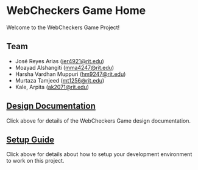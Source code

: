 # WebCheckers Game Home

Welcome to the WebCheckers Game Project!

## Team

* José Reyes Arias (jer4921@rit.edu)
* Moayad Alshangiti (mma4247@rit.edu)
* Harsha Vardhan Muppuri (hm9247@rit.edu)
* Murtaza Tamjeed (mt1256@rit.edu)
* Kale, Arpita (ak2071@rit.edu)

## [Design Documentation](./DesignDoc.md)

Click above for details of the WebCheckers Game design documentation.

## [Setup Guide](./SetupGuide.md)

Click above for details about how to setup your development environment to work on this project.
